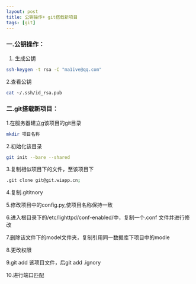 ```yaml
---
layout: post
title: 公钥操作+ git搭载新项目
tags: [git]
---
```


### 一.公钥操作： ###
1. 生成公钥

```bash
ssh-keygen -t rsa -C "ma1ive@qq.com"
```
2.查看公钥

```bash
cat ~/.ssh/id_rsa.pub
```


### 二.git搭载新项目：

1.在服务器建立g该项目的git目录    
```bash
mkdir 项目名称
```
2.初始化该目录
```bash
git init --bare --shared
```
3.复制相似项目下的文件，至该项目下
```bash
.git clone git@git.wiapp.cn;
```
4.复制.gititnory


5.修改项目中的config.py,使项目名称保持一致


6.进入根目录下的/etc/lighttpd/conf-enabled/中，复制一个.conf 文件并进行修改	

7.删除该文件下的model文件夹，复制引用同一数据库下项目中的modle

8.更改权限

9.git add 该项目文件，后git add .ignory

10.进行端口匹配

